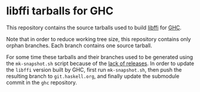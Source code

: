 # libffi tarballs for GHC

This repository contains the source tarballs used to
build [libffi](https://github.com/libffi/libffi/)
for [GHC](https://ghc.haskell.org/).

Note that in order to reduce working tree size, this repository contains only
orphan branches. Each branch contains one source tarball.

For some time these tarballs and their branches used to be generated using the
`mk-snapshot.sh` script because of the
[lack of releases](https://github.com/libffi/libffi/issues/296).
In order to update the `libffi` version built by GHC, first run
`mk-snapshot.sh`, then push the resulting branch to `git.haskell.org`, and
finally update the submodule commit in the `ghc` repository.

